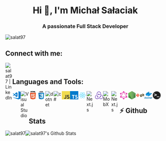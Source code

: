 
<h1 align="center">Hi 👋, I'm Michał Sałaciak</h1>
<h3 align="center">A passionate Full Stack Developer</h3>

<p align="left"> <img src="https://komarev.com/ghpvc/?username=salat97" alt="salat97" /> </p>

## Connect with me:

[<img align="left" alt="salat97 | LinkedIn" width="22px" src="https://cdn.jsdelivr.net/npm/simple-icons@v3/icons/linkedin.svg" />][linkedin] 

<br />

## Languages and Tools:

<p>
<img align="left" alt="Visual Studio Code" width="26px" src="https://raw.githubusercontent.com/github/explore/80688e429a7d4ef2fca1e82350fe8e3517d3494d/topics/visual-studio-code/visual-studio-code.png" />
<img align="left" alt="Visual Studio" width="26px" src="https://visualstudio.microsoft.com/wp-content/uploads/2019/06/BrandVisualStudioWin2019-3.svg" />
<img align="left" alt="HTML5" width="26px" src="https://raw.githubusercontent.com/github/explore/80688e429a7d4ef2fca1e82350fe8e3517d3494d/topics/html/html.png" />
<img align="left" alt="CSS3" width="26px" src="https://raw.githubusercontent.com/github/explore/80688e429a7d4ef2fca1e82350fe8e3517d3494d/topics/css/css.png" />
<img align="left" alt="dotnet" width="26px" src="https://avatars2.githubusercontent.com/u/9141961?s=200&v=4" />
<img align="left" alt="c#" width="26px" src="https://www.flaticon.com/svg/static/icons/svg/381/381704.svg" />
<img align="left" alt="JavaScript" width="26px" src="https://raw.githubusercontent.com/github/explore/80688e429a7d4ef2fca1e82350fe8e3517d3494d/topics/javascript/javascript.png" />
<img align="left" alt="TypeScript" width="26px" src="https://raw.githubusercontent.com/github/explore/80688e429a7d4ef2fca1e82350fe8e3517d3494d/topics/typescript/typescript.png" />
<img align="left" alt="React" width="26px" src="https://raw.githubusercontent.com/github/explore/80688e429a7d4ef2fca1e82350fe8e3517d3494d/topics/react/react.png" />
<img align="left" alt="Next.js" width="26px" src="https://cdn.jsdelivr.net/npm/simple-icons@v3/icons/next-dot-js.svg" />
<img align="left" alt="Redux" width="26px" src="https://raw.githubusercontent.com/github/explore/80688e429a7d4ef2fca1e82350fe8e3517d3494d/topics/redux/redux.png" />
<img align="left" alt="MobX" width="26px" src="https://raw.githubusercontent.com/mobxjs/mobx/mobx6/docs/assets/mobx.png" />
<img align="left" alt="Next.js" width="26px" src="https://cdn.jsdelivr.net/npm/simple-icons@v3/icons/next-dot-js.svg" />
<img align="left" alt="GraphQL" width="26px" src="https://raw.githubusercontent.com/github/explore/80688e429a7d4ef2fca1e82350fe8e3517d3494d/topics/graphql/graphql.png" />
<img align="left" alt="Node.js" width="26px" src="https://raw.githubusercontent.com/github/explore/80688e429a7d4ef2fca1e82350fe8e3517d3494d/topics/nodejs/nodejs.png" />
<img align="left" alt="Git" width="26px" src="https://raw.githubusercontent.com/github/explore/80688e429a7d4ef2fca1e82350fe8e3517d3494d/topics/git/git.png" />
<img align="left" alt="Docker" width="26px" src="https://raw.githubusercontent.com/github/explore/80688e429a7d4ef2fca1e82350fe8e3517d3494d/topics/docker/docker.png" />
<img align="left" alt="Terminal" width="26px" src="https://raw.githubusercontent.com/github/explore/80688e429a7d4ef2fca1e82350fe8e3517d3494d/topics/terminal/terminal.png" />
</p>

<br />

## :zap: Github Stats

<p><img align="left" src="https://github-readme-stats.vercel.app/api/top-langs/?username=salat97&layout=compact&hide=html" alt="salat97" /></p>
<p><img align="left" alt="salat97's Github Stats" src="https://github-readme-stats.salat97.vercel.app/api?username=salat97&show_icons=true&hide_border=true" /></p>


[linkedin]: https://linkedin.com/in/michal-salaciak
